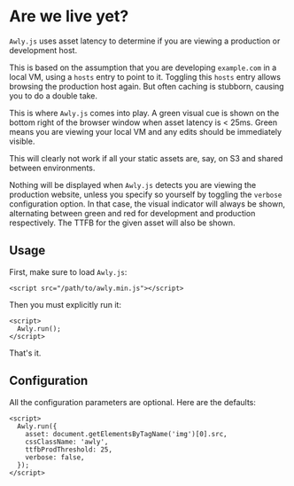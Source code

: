 # Are we live yet?

`Awly.js` uses asset latency to determine if you are viewing a production or development host.

This is based on the assumption that you are developing `example.com` in a local VM, using a `hosts` entry to point to it. Toggling this `hosts` entry allows browsing the production host again. But often caching is stubborn, causing you to do a double take.

This is where `Awly.js` comes into play. A green visual cue is shown on the bottom right of the browser window when asset latency is < 25ms. Green means you are viewing your local VM and any edits should be immediately visible.

This will clearly not work if all your static assets are, say, on S3 and shared between environments.

Nothing will be displayed when `Awly.js` detects you are viewing the production website, unless you specify so yourself by toggling the `verbose` configuration option. In that case, the visual indicator will always be shown, alternating between green and red for development and production respectively. The TTFB for the given asset will also be shown.


## Usage

First, make sure to load `Awly.js`:

```
<script src="/path/to/awly.min.js"></script>
```

Then you must explicitly run it:

```
<script>
  Awly.run();
</script>
```

That's it.

## Configuration

All the configuration parameters are optional. Here are the defaults:

```
<script>
  Awly.run({
    asset: document.getElementsByTagName('img')[0].src,
    cssClassName: 'awly',
    ttfbProdThreshold: 25,
    verbose: false,
  });
</script>
```

